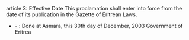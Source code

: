 article 3: Effective Date 
This proclamation shall enter into force from the date of its publication in the Gazette of Eritrean Laws. 
<ul>
			<li> - : Done at Asmara, this 30th day of December, 2003
Government of Eritrea<ul>
			</ul></li></ul>